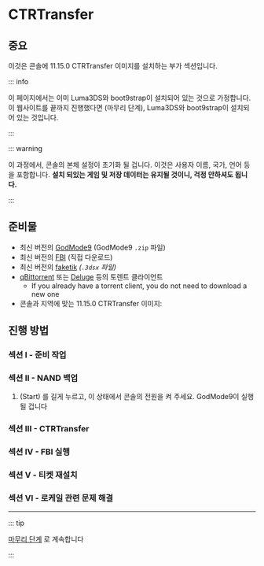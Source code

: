 # CTRTransfer

## 중요

이것은 콘솔에 11.15.0 CTRTransfer 이미지를 설치하는 부가 섹션입니다.

::: info

이 페이지에서는 이미 Luma3DS와 boot9strap이 설치되어 있는 것으로 가정합니다. 이 웹사이트를 끝까지 진행했다면 (마무리 단계), Luma3DS와 boot9strap이 설치되어 있는 것입니다.

:::

::: warning

이 과정에서, 콘솔의 본체 설정이 초기화 될 겁니다. 이것은 사용자 이름, 국가, 언어 등을 포함합니다. **설치 되있는 게임 및 저장 데이터는 유지될 것이니, 걱정 안하셔도 됩니다.**

:::

## 준비물

- 최신 버전의 [GodMode9](https://github.com/d0k3/GodMode9/releases/latest) (GodMode9 `.zip` 파일)
- 최신 버전의 [FBI](https://github.com/lifehackerhansol/FBI/releases/download/2.6.1/FBI.3dsx) (직접 다운로드)
- 최신 버전의 [faketik](https://github.com/ihaveamac/faketik/releases/latest) _(`.3dsx` 파일)_
- [qBittorrent](https://www.qbittorrent.org/download.php) 또는 [Deluge](http://dev.deluge-torrent.org/wiki/Download) 등의 토렌트 클라이언트
  - If you already have a torrent client, you do not need to download a new one
- 콘솔과 지역에 맞는 11.15.0 CTRTransfer 이미지:

<!--@include: ./_include/ctrtransfer-images.md -->

## 진행 방법

### 섹션 I - 준비 작업

<!--@include: ./_include/ctrtransfer-prep.md -->

### 섹션 II - NAND 백업

1. (Start) 를 길게 누르고, 이 상태에서 콘솔의 전원을 켜 주세요. GodMode9이 실행될 겁니다

<!--@include: ./_include/nand-backup.md -->

### 섹션 III - CTRTransfer

<!--@include: ./_include/ctrtransfer-main.md -->

### 섹션 IV - FBI 실행

<!--@include: ./_include/launch-hbl-dlp.md -->

### 섹션 V - 티켓 재설치

<!--@include: ./_include/ctrtransfer-ticket-copy.md -->

### 섹션 VI - 로케일 관련 문제 해결

<!--@include: ./_include/ctrnand-datayeet.md -->

___

::: tip

[마무리 단계](finalizing-setup) 로 계속합니다

:::
